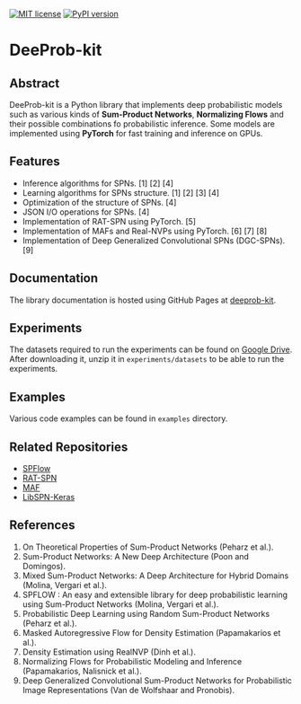 [![MIT license](https://img.shields.io/badge/License-MIT-blue.svg)](https://lbesson.mit-license.org/)
[![PyPI version](https://badge.fury.io/py/deeprob-kit.svg)](https://badge.fury.io/py/deeprob-kit)

# DeeProb-kit

## Abstract
DeeProb-kit is a Python library that implements deep probabilistic models such as various kinds of
**Sum-Product Networks**, **Normalizing Flows** and their possible combinations fo probabilistic inference.
Some models are implemented using **PyTorch** for fast training and inference on GPUs.

## Features
- Inference algorithms for SPNs. [1] [2] [4]
- Learning algorithms for SPNs structure. [1] [2] [3] [4]
- Optimization of the structure of SPNs. [4]
- JSON I/O operations for SPNs. [4]
- Implementation of RAT-SPN using PyTorch. [5]
- Implementation of MAFs and Real-NVPs using PyTorch. [6] [7] [8]
- Implementation of Deep Generalized Convolutional SPNs (DGC-SPNs). [9]

## Documentation
The library documentation is hosted using GitHub Pages at [deeprob-kit](https://loreloc.github.io/deeprob-kit/).

## Experiments
The datasets required to run the experiments can be found on [Google Drive](https://drive.google.com/file/d/1sQaygKi3vhjyiTSZ_8gJ5Lffynx3KqU4/view?usp=sharing).
After downloading it, unzip it in `experiments/datasets` to be able to run the experiments.

## Examples
Various code examples can be found in `examples` directory.

## Related Repositories
- [SPFlow](https://github.com/SPFlow/SPFlow)
- [RAT-SPN](https://github.com/cambridge-mlg/RAT-SPN)
- [MAF](https://github.com/gpapamak/maf)
- [LibSPN-Keras](https://github.com/pronobis/libspn-keras)

## References
1. On Theoretical Properties of Sum-Product Networks (Peharz et al.).
2. Sum-Product Networks: A New Deep Architecture (Poon and Domingos).
3. Mixed Sum-Product Networks: A Deep Architecture for Hybrid Domains (Molina, Vergari et al.).
4. SPFLOW : An easy and extensible library for deep probabilistic learning using Sum-Product Networks (Molina, Vergari et al.).
5. Probabilistic Deep Learning using Random Sum-Product Networks (Peharz et al.).
6. Masked Autoregressive Flow for Density Estimation (Papamakarios et al.).
7. Density Estimation using RealNVP (Dinh et al.).
8. Normalizing Flows for Probabilistic Modeling and Inference (Papamakarios, Nalisnick et al.).
9. Deep Generalized Convolutional Sum-Product Networks for Probabilistic Image Representations (Van de Wolfshaar and Pronobis).
